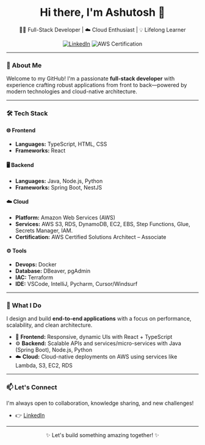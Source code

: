 <h1 align="center">Hi there, I'm Ashutosh 👋</h1>

<p align="center">
  👨‍💻 Full-Stack Developer | ☁️ Cloud Enthusiast | 💡 Lifelong Learner
</p>

<p align="center">
  <a href="https://www.linkedin.com/in/ashutosh0308/"><img src="https://img.shields.io/badge/LinkedIn-Ashutosh-blue?logo=linkedin" alt="LinkedIn"></a>
  <img src="https://img.shields.io/badge/AWS-Certified_Solutions_Architect_Associate-orange?logo=amazonaws" alt="AWS Certification">
</p>

---

### 🚀 About Me

Welcome to my GitHub! I'm a passionate **full-stack developer** with experience crafting robust applications from front to back—powered by modern technologies and cloud-native architecture.

---

### 🛠️ Tech Stack

#### 🌐 Frontend
- **Languages:** TypeScript, HTML, CSS
- **Frameworks:** React

#### 🖥️ Backend
- **Languages:** Java, Node.js, Python
- **Frameworks:** Spring Boot, NestJS

#### ☁️ Cloud
- **Platform:** Amazon Web Services (AWS)
- **Services:** AWS S3, RDS, DynamoDB, EC2, EBS, Step Functions, Glue, Secrets Manager, IAM.
- **Certification:** AWS Certified Solutions Architect – Associate

#### ⚙️ Tools
- **Devops:** Docker
- **Database:** DBeaver, pgAdmin
- **IAC:** Terraform
- **IDE:** VSCode, IntelliJ, Pycharm, Cursor/Windsurf

---

### 💼 What I Do

I design and build **end-to-end applications** with a focus on performance, scalability, and clean architecture.

- 🔧 **Frontend:** Responsive, dynamic UIs with React + TypeScript
- ⚙️ **Backend:** Scalable APIs and services/micro-services with Java (Spring Boot), Node.js, Python
- ☁️ **Cloud:** Cloud-native deployments on AWS using services like Lambda, S3, EC2, RDS

---

### 📫 Let's Connect

I'm always open to collaboration, knowledge sharing, and new challenges!

- 👉 [LinkedIn](https://www.linkedin.com/in/ashutosh0308/)

---

<p align="center">✨ Let's build something amazing together! ✨</p>
